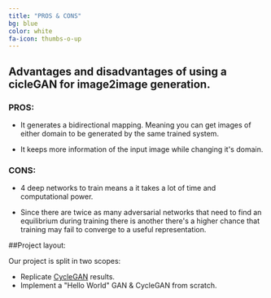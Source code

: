 ```yaml
---
title: "PROS & CONS"
bg: blue
color: white
fa-icon: thumbs-o-up
---
```


## Advantages and disadvantages of using a cicleGAN for image2image generation.

### <i class="fa fa-circle fa-thumbs-o-up"></i> PROS:

- It generates a bidirectional mapping. Meaning you can get images of either domain to be generated by the same trained system.

- It keeps more information of the input image while changing it's domain.

### <i class="fa fa-circle fa-thumbs-o-down"></i> CONS:

- 4 deep networks to train means a it takes a lot of time and computational power.

- Since there are twice as many adversarial networks that need to find an equilibrium during training there is another there's a higher chance that training may fail to converge to a useful representation.

##Project layout:

Our project is split in two scopes:

- Replicate [CycleGAN](https://arxiv.org/pdf/1703.10593.pdf) results.
- Implement a "Hello World" GAN & CycleGAN from scratch.